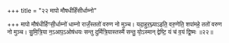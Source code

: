 +++
title = "२२ मापो मौषधीर्हिंसीर्धाम्नो"

+++
मापो मौष॑धीर्हिꣳसी॒र्धाम्नो॑ धाम्नो राजँ॒स्ततो॑ वरुण नो मुञ्च। यदा॒हुर॒घ्न्याऽइति॒ वरु॒णेति॒ शपा॑महे॒ ततो॑ वरुण नो मुञ्च। सु॒मि॒त्रि॒या न॒ऽआप॒ऽओष॑धयः सन्तु दुर्मित्रि॒यास्तस्मै॑ सन्तु॒ यो᳕ऽस्मान् द्वेष्टि॒ यं च॑ व॒यं द्वि॒ष्मः ॥२२॥
